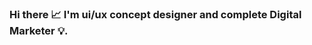 ### Hi there 📈 I'm ui/ux concept designer and complete Digital Marketer 💡.

<!--
**foysalahmedraju/FoysalahmedRaju** is a ✨ _special_ ✨ repository because its `README.md` (this file) appears on your GitHub profile.

- 📈 I’m ui/ux concept designer and complete Digital Marketer.
- 🔎 I’m Search Engine Optimizer.
- 🔎 I’m Search Engine Marketer.
- 📢 I’m Adverting PPC/CPC Expart.
- 📧 Email Marketing
- 🔗 Portfolio https://foysalahmedraju.com
- 💰 10X Revines Generate Promise With a Month.
- 💬 Ask me about ..
